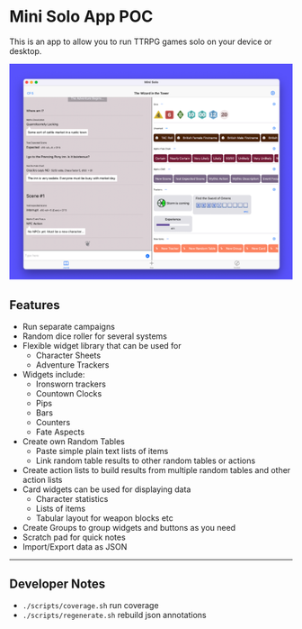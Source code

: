 # Mini Solo App POC

This is an app to allow you to run TTRPG games solo on your device or desktop.

![Screenshot of Mini Solo App](./mini-solo-screenshot.png)

## Features

- Run separate campaigns
- Random dice roller for several systems
- Flexible widget library that can be used for
  - Character Sheets
  - Adventure Trackers
- Widgets include:
  - Ironsworn trackers
  - Countown Clocks
  - Pips
  - Bars
  - Counters
  - Fate Aspects
- Create own Random Tables
  - Paste simple plain text lists of items
  - Link random table results to other random tables or actions
- Create action lists to build results from multiple random tables and other action lists
- Card widgets can be used for displaying data
  - Character statistics
  - Lists of items
  - Tabular layout for weapon blocks etc
- Create Groups to group widgets and buttons as you need
- Scratch pad for quick notes
- Import/Export data as JSON

---

## Developer Notes

- `./scripts/coverage.sh` run coverage
- `./scripts/regenerate.sh` rebuild json annotations
